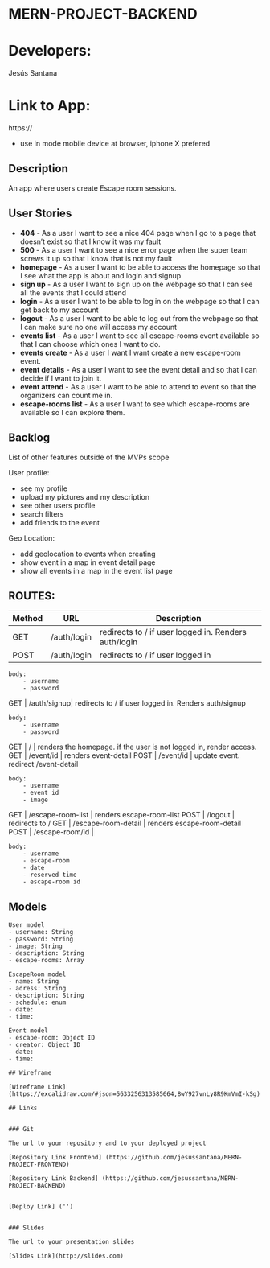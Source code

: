 # MERN-PROJECT-BACKEND

# Developers: 
Jesús Santana

# Link to App: 
https://

* use in mode mobile device at browser, iphone X prefered


## Description

An app where users create Escape room sessions.
 
## User Stories

- **404** - As a user I want to see a nice 404 page when I go to a page that doesn’t exist so that I know it was my fault 
- **500** - As a user I want to see a nice error page when the super team screws it up so that I know that is not my fault
- **homepage** - As a user I want to be able to access the homepage so that I see what the app is about and login and signup
- **sign up** - As a user I want to sign up on the webpage so that I can see all the events that I could attend
- **login** - As a user I want to be able to log in on the webpage so that I can get back to my account
- **logout** - As a user I want to be able to log out from the webpage so that I can make sure no one will access my account
- **events list** - As a user I want to see all escape-rooms event available so that I can choose which ones I want to do.
- **events create** - As a user I want I want create a new escape-room event.
- **event details** - As a user I want to see the event detail and so that I can decide if I want to join it.
- **event attend** - As a user I want to be able to attend to event so that the organizers can count me in.
- **escape-rooms list** - As a user I want to see which escape-rooms are available so I can explore them.

## Backlog

List of other features outside of the MVPs scope

User profile:
- see my profile
- upload my pictures and my description
- see other users profile
- search filters
- add friends to the event

Geo Location:
- add geolocation to events when creating
- show event in a map in event detail page
- show all events in a map in the event list page



## ROUTES:

|Method|URL|Description|
|---|---|---|
GET | /auth/login | redirects to / if user logged in. Renders auth/login
POST | /auth/login | redirects to / if user logged in

```
body:
    - username
    - password

```

GET | /auth/signup| redirects to / if user logged in. Renders auth/signup

```
body:
    - username
    - password
```
GET | / | renders the homepage. if the user is not logged in, render access. 
GET | /event/id | renders event-detail
POST | /event/id | update event. redirect /event-detail
```
body:
    - username
    - event id 
    - image
```
GET | /escape-room-list | renders escape-room-list
POST | /logout | redirects to /
GET | /escape-room-detail | renders escape-room-detail
POST | /escape-room/id | 
```
body:
    - username
    - escape-room
    - date
    - reserved time
    - escape-room id
```



## Models

```
User model
- username: String
- password: String
- image: String
- description: String
- escape-rooms: Array

```
```
EscapeRoom model
- name: String
- adress: String
- description: String
- schedule: enum
- date: 
- time: 
```
```
Event model
- escape-room: Object ID
- creator: Object ID
- date: 
- time: 
```
``` 
## Wireframe

[Wireframe Link] (https://excalidraw.com/#json=5633256313585664,8wY927vnLy8R9KmVmI-kSg)

## Links


### Git

The url to your repository and to your deployed project

[Repository Link Frontend] (https://github.com/jesussantana/MERN-PROJECT-FRONTEND)

[Repository Link Backend] (https://github.com/jesussantana/MERN-PROJECT-BACKEND)


[Deploy Link] ('')


### Slides

The url to your presentation slides

[Slides Link](http://slides.com)
